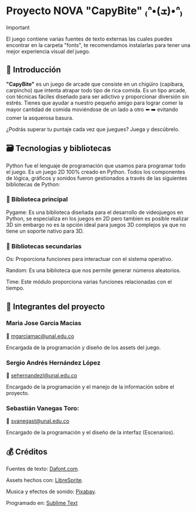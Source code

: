 # Proyecto NOVA "CapyBite" ₍ᐢ•(ܫ)•ᐢ₎

> [!IMPORTANT]
> El juego contiene varias fuentes de texto externas las cuales puedes encontrar en la carpeta "fonts", te recomendamos instalarlas para tener una mejor experiencia visual del juego.

## 📜 Introducción 
**"CapyBite"** es un juego de arcade que consiste en un chigüiro (capibara, carpincho) que intenta atrapar todo tipo de rica comida.
Es un tipo arcade, con técnicas fáciles diseñado para ser adictivo y proporcionar diversión sin estrés. Tienes que ayudar a nuestro pequeño amigo para lograr comer la mayor cantidad de comida moviéndose de un lado a otro ⬅️ ➡️ evitando comer la asquerosa basura.

¿Podrás superar tu puntaje cada vez que juegues? Juega y descúbrelo.

## 🗃️ Tecnologias y bibliotecas 
Python fue el lenguaje de programación que usamos para programar todo el juego. Es un juego 2D 100% creado en Python. Todos los componentes de lógica, gráficos y sonidos fueron gestionados a través de las siguientes bibliotecas de Python:

### 📌 Biblioteca principal
Pygame: Es una biblioteca diseñada para el desarrollo de videojuegos en Python, se especializa en los juegos en 2D pero tambien es posible realizar 3D sin embargo no es la opción ideal para juegos 3D complejos ya que no tiene un soporte nativo para 3D.

### 📌 Bibliotecas secundarias
Os: Proporciona funciones para interactuar con el sistema operativo.

Random: Es una biblioteca que nos permite generar números aleatorios.

Time: Este módulo proporciona varias funciones relacionadas con el tiempo.

## 👤 Integrantes del proyecto
### Maria Jose Garcia Macias
📧 mgarciamac@unal.edu.co

Encargada de la programación y diseño de los assets del juego.
### Sergio Andrés Hernández López
📧 sehernandezl@unal.edu.co

Encargado de la programación y el manejo de la información sobre el proyecto.
### Sebastián Vanegas Toro:
📧 svanegast@unal.edu.co

Encargado de la programación y el diseño de la interfaz (Escenarios).

## 💰 Créditos
Fuentes de texto: [Dafont.com](https://www.dafont.com/es/).

Assets hechos con: [LibreSprite](https://libresprite.github.io/#!/).

Musica y efectos de sonido: [Pixabay](https://pixabay.com/es/sound-effects/).

Programado en: [Sublime Text](https://www.sublimetext.com)
